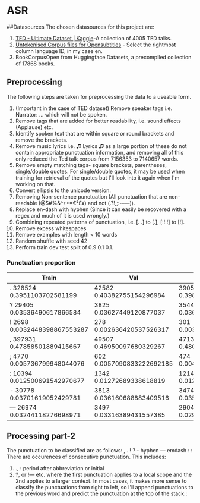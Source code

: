 # ASR
##Datasources
The chosen datasources for this project are:
1. [TED - Ultimate Dataset | Kaggle](https://www.kaggle.com/miguelcorraljr/ted-ultimate-dataset)-A collection of 4005 TED talks.
2. [Untokenised Corpus files for Opensubtitles](http://opus.nlpl.eu/OpenSubtitles-v2018.php) - Select the rightmost column language ID, in my case en.
3. BookCorpusOpen from Huggingface Datasets, a precompiled collection of 17868 books.


## Preprocessing
The following steps are taken for preprocessing the data to a useable form.

1. (Important in the case of TED dataset) Remove speaker tags i.e. Narrator: ... which will not be spoken.
2. Remove tags that are added for better readability, i.e. sound effects (Applause) etc.
3. Identify spoken text that are within square or round brackets and remove the brackets.
4. Remove music lyrics i.e. ♫ Lyrics ♫ 
as a large portion of these do not contain appropriate punctuation information, and removing all of this only reduced the Ted talk corpus from 7156353 to 7140657 words.
5. Remove empty matching tags- square brackets, parentheses, single/double quotes. For single/double quotes, it may be used when training for retrieval of the quotes but I'll look into it again when I'm working on that.
6. Convert ellipsis to the unicode version.
7. Removing Non-sentence punctuation (All punctuation that are non-readable (@$#%&^+•=€²£¥) and not (.?!,;:-–—)).
8. Replace en-dash with hyphen (Since it can easily be recovered with a regex and much of it is used wrongly.)
8. Combining repeated patterns of punctuation, i.e. [. .] to [.], [!!!!] to [!].
9. Remove excess whitespaces
10. Remove examples with length < 10 words
11. Random shuffle with seed 42
12. Perform train dev test split of 0.9 0.1 0.1.

### Punctuation proportion
Train | Val | Test
--- | --- | ---
. 328524 0.3951103702581199 | 42582 0.40382755154296984 | 39051 0.39807745236954506
? 29405 0.03536490617866584 | 3825 0.03627449120877037 | 3544 0.03612676989571759
! 2698 0.0032448398867553287 | 278 0.002636420537526317 | 301 0.0030683289330166465
, 397931 0.47858501889415667 | 49507 0.46950097680329267 | 47137 0.48050438842393906
; 4770 0.005736799948044076 | 602 0.0057090833222692185 | 474 0.004831853535713922
: 10394 0.012500691542970677 | 1342 0.01272689338618819 | 1214 0.012375253570372786
\- 30778 0.03701619052429781 | 3813 0.036160688883409516 | 3474 0.03541320502757418
— 26974 0.03244118276698971 | 3497 0.03316389431557385 | 2904 0.029602748244120736


## Processing part-2
The punctuation to be classified are as follows: , . ! ? - hyphen — emdash : :
There are occurences of consecutive punctuation. This includes: 
1. ., : period after abbreviation or initial
2. ?, or !— etc. where the first punctuation applies to a local scope and the 2nd applies to a larger context.
In most cases, it makes more sense to classify the punctuations from right to left, so I'll append punctuations to the previous word and predict the punctuation at the top of the stack.:
